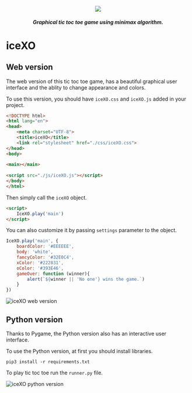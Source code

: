 <p align="center">
  <img style="padding-bottom:0;" src="https://user-images.githubusercontent.com/91287064/195996577-d0987c15-9af3-4a5a-8880-376cff343159.png"/>
  <h5 align="center" style="padding-top:0;">Graphical tic toc toe game using minimax algorithm.</h5>
</p>
<p align="center">
  <h1>iceXO</h1>
</p>



## Web version

The web version of this tic toc toe game, has a beautiful graphical user interface and the ablity to change appearance and colors.

To use this version, you should have `iceXO.css` and `iceXO.js` added in your project.
``` html
<!DOCTYPE html>
<html lang="en">
<head>
    <meta charset="UTF-8">
    <title>iceXO</title>
    <link rel="stylesheet" href="./css/iceXO.css">
</head>
<body>
    
<main></main>
    
<script src="./js/iceXO.js"></script>
</body>
</html>
```

Then simply call the `iceXO` object.
``` html
<script>
    IceXO.play('main')
</script>
```

You can also customize it by passing `settings` parameter to the object.
``` javascript
IceXO.play('main', {
    boardColor: '#EEEEEE',
    body: 'white',
    fancyColor: '#32E0C4',
    xColor: '#222831',
    oColor: '#393E46',
    gameOver: function (winner){
        alert(`${winner || 'No one'} wins the game.`)
    }
})
``` 
![iceXO web version](https://user-images.githubusercontent.com/91287064/195768633-196cfd41-cac1-4ef5-960e-1c513ec5f4ca.png)



## Python version
Thanks to Pygame, the Python version also has an interactive user interface.

To use the Python version, at first you should install libraries.
```
pip3 install -r requirements.txt
```
To play tic toc toe run the `runner.py` file.

![iceXO python version](https://user-images.githubusercontent.com/91287064/195768826-faac2288-6a66-48e3-8393-9129a24b167c.png)


